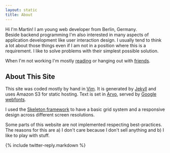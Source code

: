 ```yaml
---
layout: static
title: About
---
```


Hi I'm Martin! I am young web developer from Berlin, Germany.<br>
Beside backend programming I'm also interested in many aspects of application
development like user interaction design. I usually tend to think a lot about those things
even if I am not in a position where this is a requirement.
I like to solve problems with their simplest possible solution.

When I'm not working I'm mostly [reading](http://www.readability.com/mklappstuhl/archives)
or hanging out with [friends](http://facebook.com/martinklepsch).

## About This Site
This site was coded mostly by hand in [Vim](http://www.vim.org/).
It is generated by [Jekyll](http://jekyllrb.com) and uses Amazon S3 for static hosting.
Text is set in [Arvo](http://www.google.com/webfonts/specimen/Arvo),
served by [Google webfonts](http://www.google.com/webfonts).

I used the [Skeleton framework](http://getskeleton.com) to have a basic grid system and
a responsive design across different screen resolutions.

Some parts of this website are not implemented respecting best-practices. The reasons for
this are a) I don't care because I don't sell anything and b) I like to play with stuff.

{% include twitter-reply.markdown %}
